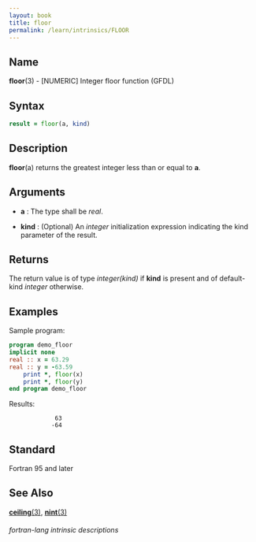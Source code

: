 ```yaml
---
layout: book
title: floor
permalink: /learn/intrinsics/FLOOR
---
```

## __Name__

__floor__(3) - \[NUMERIC\] Integer floor function
(GFDL)

## __Syntax__
```fortran
result = floor(a, kind)
```
## __Description__

__floor__(a) returns the greatest integer less than or equal to __a__.

## __Arguments__

  - __a__
    : The type shall be _real_.

  - __kind__
    : (Optional) An _integer_ initialization expression indicating the kind
    parameter of the result.

## __Returns__

The return value is of type _integer(kind)_ if __kind__ is present and of
default-kind _integer_ otherwise.

## __Examples__

Sample program:

```fortran
program demo_floor
implicit none
real :: x = 63.29
real :: y = -63.59
    print *, floor(x) 
    print *, floor(y) 
end program demo_floor
```
  Results:
```text
             63
            -64
```

## __Standard__

Fortran 95 and later

## __See Also__

[__ceiling__(3)](CEILING),
[__nint__(3)](NINT)

###### fortran-lang intrinsic descriptions
